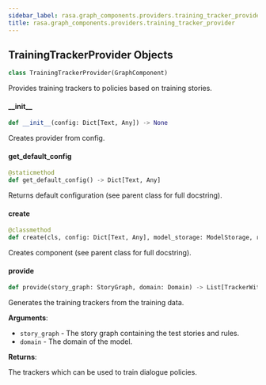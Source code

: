 ```yaml
---
sidebar_label: rasa.graph_components.providers.training_tracker_provider
title: rasa.graph_components.providers.training_tracker_provider
---
```

## TrainingTrackerProvider Objects

```python
class TrainingTrackerProvider(GraphComponent)
```

Provides training trackers to policies based on training stories.

#### \_\_init\_\_

```python
def __init__(config: Dict[Text, Any]) -> None
```

Creates provider from config.

#### get\_default\_config

```python
@staticmethod
def get_default_config() -> Dict[Text, Any]
```

Returns default configuration (see parent class for full docstring).

#### create

```python
@classmethod
def create(cls, config: Dict[Text, Any], model_storage: ModelStorage, resource: Resource, execution_context: ExecutionContext) -> TrainingTrackerProvider
```

Creates component (see parent class for full docstring).

#### provide

```python
def provide(story_graph: StoryGraph, domain: Domain) -> List[TrackerWithCachedStates]
```

Generates the training trackers from the training data.

**Arguments**:

- `story_graph` - The story graph containing the test stories and rules.
- `domain` - The domain of the model.
  

**Returns**:

  The trackers which can be used to train dialogue policies.

